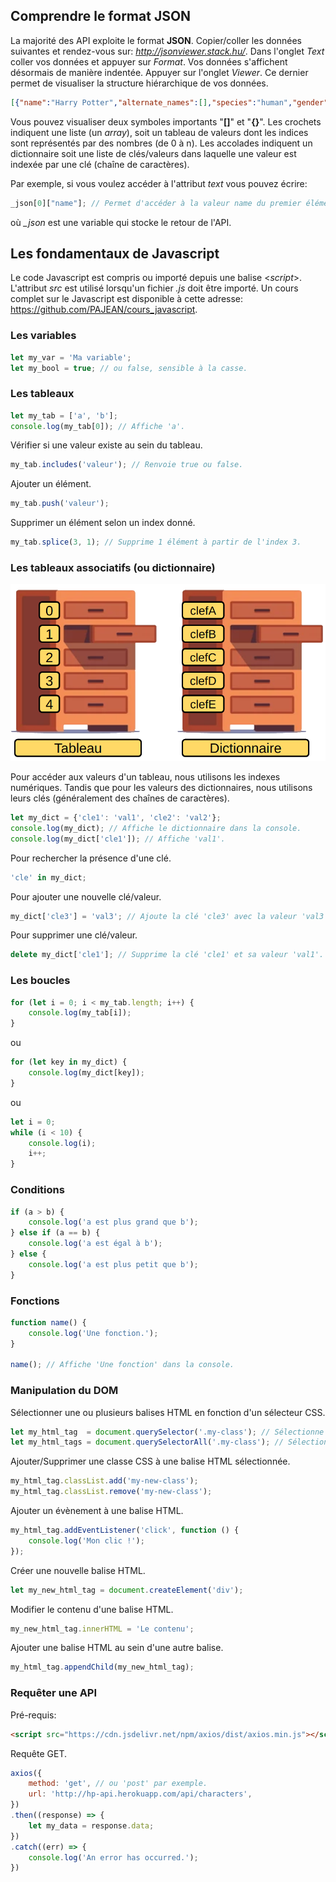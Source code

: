 ## Comprendre le format JSON

La majorité des API exploite le format **JSON**. Copier/coller les données suivantes et rendez-vous sur: *http://jsonviewer.stack.hu/*. Dans l'onglet *Text* coller vos données et appuyer sur *Format*. Vos données s'affichent désormais de manière indentée. Appuyer sur l'onglet *Viewer*. Ce dernier permet de visualiser la structure hiérarchique de vos données.

```json
[{"name":"Harry Potter","alternate_names":[],"species":"human","gender":"male","house":"Gryffindor","dateOfBirth":"31-07-1980","yearOfBirth":1980,"wizard":true,"ancestry":"half-blood","eyeColour":"green","hairColour":"black","wand":{"wood":"holly","core":"phoenix feather","length":11},"patronus":"stag","hogwartsStudent":true,"hogwartsStaff":false,"actor":"Daniel Radcliffe","alternate_actors":[],"alive":true,"image":"https://hp-api.herokuapp.com/images/harry.jpg"},{"name":"Hermione Granger","alternate_names":[],"species":"human","gender":"female","house":"Gryffindor","dateOfBirth":"19-09-1979","yearOfBirth":1979,"wizard":true,"ancestry":"muggleborn","eyeColour":"brown","hairColour":"brown","wand":{"wood":"vine","core":"dragon heartstring","length":""},"patronus":"otter","hogwartsStudent":true,"hogwartsStaff":false,"actor":"Emma Watson","alternate_actors":[],"alive":true,"image":"https://hp-api.herokuapp.com/images/hermione.jpeg"}]
```

Vous pouvez visualiser deux symboles importants "**[]**" et "**{}**". Les crochets indiquent une liste (un *array*), soit un tableau de valeurs dont les indices sont représentés par des nombres (de 0 à n). Les accolades indiquent un dictionnaire soit une liste de clés/valeurs dans laquelle une valeur est indexée par une clé (chaîne de caractères).

Par exemple, si vous voulez accéder à l'attribut *text* vous pouvez écrire:

```javascript
_json[0]["name"]; // Permet d'accéder à la valeur name du premier élément du tableau.
```

où *_json* est une variable qui stocke le retour de l'API.

## Les fondamentaux de Javascript

Le code Javascript est compris ou importé depuis une balise &lt;<i>script</i>>. L'attribut *src* est utilisé lorsqu'un fichier *.js* doit être importé. Un cours complet sur le Javascript est disponible à cette adresse: https://github.com/PAJEAN/cours_javascript.

### Les variables

```javascript
let my_var = 'Ma variable';
let my_bool = true; // ou false, sensible à la casse.
```

### Les tableaux

```javascript
let my_tab = ['a', 'b'];
console.log(my_tab[0]); // Affiche 'a'.
```

Vérifier si une valeur existe au sein du tableau.

```javascript
my_tab.includes('valeur'); // Renvoie true ou false.
```

Ajouter un élément.

```javascript
my_tab.push('valeur');
```

Supprimer un élément selon un index donné.

```javascript
my_tab.splice(3, 1); // Supprime 1 élément à partir de l'index 3.
```

### Les tableaux associatifs (ou dictionnaire)

![Tableau vs Dictionnaire](Images/tableau_dictionnaire.png)

Pour accéder aux valeurs d'un tableau, nous utilisons les indexes numériques. Tandis que pour les valeurs des dictionnaires, nous utilisons leurs clés (généralement des chaînes de caractères).

```javascript
let my_dict = {'cle1': 'val1', 'cle2': 'val2'};
console.log(my_dict); // Affiche le dictionnaire dans la console.
console.log(my_dict['cle1']); // Affiche 'val1'.
```

Pour rechercher la présence d'une clé.

```javascript
'cle' in my_dict;
```

Pour ajouter une nouvelle clé/valeur.

```javascript
my_dict['cle3'] = 'val3'; // Ajoute la clé 'cle3' avec la valeur 'val3'.
```

Pour supprimer une clé/valeur.

```javascript
delete my_dict['cle1']; // Supprime la clé 'cle1' et sa valeur 'val1'.
```


### Les boucles

```javascript
for (let i = 0; i < my_tab.length; i++) {
    console.log(my_tab[i]);
}
```

ou

```javascript
for (let key in my_dict) {
    console.log(my_dict[key]);
}
```

ou

```javascript
let i = 0;
while (i < 10) {
    console.log(i);
    i++;
}
```

### Conditions

```javascript
if (a > b) {
    console.log('a est plus grand que b');
} else if (a == b) {
    console.log('a est égal à b');
} else {
    console.log('a est plus petit que b');
}
```

### Fonctions

```javascript
function name() {
    console.log('Une fonction.');
}

name(); // Affiche 'Une fonction' dans la console.
```

### Manipulation du DOM

Sélectionner une ou plusieurs balises HTML en fonction d'un sélecteur CSS.

```javascript
let my_html_tag  = document.querySelector('.my-class'); // Sélectionne la première balise.
let my_html_tags = document.querySelectorAll('.my-class'); // Sélectionne toutes les balises.
```

Ajouter/Supprimer une classe CSS à une balise HTML sélectionnée.

```javascript
my_html_tag.classList.add('my-new-class');
my_html_tag.classList.remove('my-new-class');
```

Ajouter un évènement à une balise HTML.

```javascript
my_html_tag.addEventListener('click', function () {
    console.log('Mon clic !');
});
```

Créer une nouvelle balise HTML.

```javascript
let my_new_html_tag = document.createElement('div');
```

Modifier le contenu d'une balise HTML.

```javascript
my_new_html_tag.innerHTML = 'Le contenu';
```

Ajouter une balise HTML au sein d'une autre balise.

```javascript
my_html_tag.appendChild(my_new_html_tag);
```

### Requêter une API

Pré-requis:

```html
<script src="https://cdn.jsdelivr.net/npm/axios/dist/axios.min.js"></script>
```

Requête GET.

```javascript
axios({
    method: 'get', // ou 'post' par exemple.
    url: 'http://hp-api.herokuapp.com/api/characters',
})
.then((response) => {
    let my_data = response.data;
})
.catch((err) => {
    console.log('An error has occurred.');
})
```
